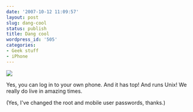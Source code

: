```yaml
---
date: '2007-10-12 11:09:57'
layout: post
slug: dang-cool
status: publish
title: Dang cool
wordpress_id: '505'
categories:
- Geek stuff
- iPhone
---
```





![](http://www.phfactor.net/wp-pics/top-on-iphone-wp.jpg)


Yes, you can log in to your own phone. And it has top! And runs Unix! We really do live in amazing times.

(Yes, I've changed the root and mobile user passwords, thanks.)
